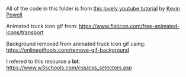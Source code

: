 
All of the code in this folder is from [this lovely youtube tutorial](https://www.youtube.com/watch?v=FEmysQARWFU) by [Kevin Powell](https://www.youtube.com/@KevinPowell)

Animated truck icon gif from: https://www.flaticon.com/free-animated-icons/transport

Background removed from animated truck icon gif using: https://onlinegiftools.com/remove-gif-background

I refered to this resource a **lot**: https://www.w3schools.com/css/css_selectors.asp
